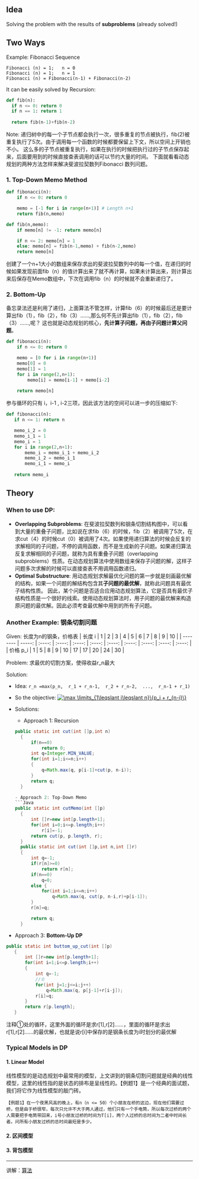 ## Idea
Solving the problem with the results of **subproblems** (already solved!)

## Two Ways
Example: Fibonacci Sequence
```
Fibonacci (n) = 1;   n = 0
Fibonacci (n) = 1;   n = 1
Fibonacci (n) = Fibonacci(n-1) + Fibonacci(n-2)
```
It can be easily solved by Recursion:
```Python
def fib(n):
  if n <= 0: return 0
  if n == 1: return 1
  
  return fib(n-1)+fib(n-2)
```

Note: 递归树中的每一个子节点都会执行一次，很多重复的节点被执行，fib(2)被重复执行了5次。由于调用每一个函数的时候都要保留上下文，所以空间上开销也不小。
这么多的子节点被重复执行，如果在执行的时候把执行过的子节点保存起来，后面要用到的时候直接查表调用的话可以节约大量的时间。
下面就看看动态规划的两种方法怎样来解决斐波拉契数列Fibonacci 数列问题。

### 1. Top-Down Memo Method
```Python
def fibonacci(n):
    if n <= 0: return 0

    memo = [-1 for i in range(n+1)] # Length n+1
    return fib(n,memo)

def fib(n,memo):
    if memo[n] != -1: return memo[n]

    if n <= 2: memo[n] = 1
    else: memo[n] = fib(n-1,memo) + fib(n-2,memo)
    return memo[n]
```    
创建了一个n+1大小的数组来保存求出的斐波拉契数列中的每一个值，在递归的时候如果发现前面fib（n）的值计算出来了就不再计算，如果未计算出来，则计算出来后保存在Memo数组中，下次在调用fib（n）的时候就不会重新递归了。

### 2. Bottom-Up
备忘录法还是利用了递归，上面算法不管怎样，计算fib（6）的时候最后还是要计算出fib（1），fib（2），fib（3）……,那么何不先计算出fib（1），fib（2），fib（3）……,呢？
这也就是动态规划的核心，**先计算子问题，再由子问题计算父问题**。
```Python
def fibonacci(n):
    if n <= 0: return 0

    memo = [0 for i in range(n+1)]
    memo[0] = 0
    memo[1] = 1
    for i in range(2,n+1):
        memo[i] = memo[i-1] + memo[i-2]
    
    return memo[n]
```    
 参与循环的只有 i，i-1 , i-2三项，因此该方法的空间可以进一步的压缩如下:
 ```Python
 def fibonacci(n):
    if n <= 1: return n

    memo_i_2 = 0
    memo_i_1 = 1
    memo_i = 1
    for i in range(2,n+1):
        memo_i = memo_i_1 + memo_i_2
        memo_i_2 = memo_i_1
        memo_i_1 = memo_i
    
    return memo_i
```

## Theory
### When to use DP:
- **Overlapping Subproblems**:
在斐波拉契数列和钢条切割结构图中，可以看到大量的重叠子问题，比如说在求fib（6）的时候，fib（2）被调用了5次，在求cut（4）的时候cut（0）被调用了4次。如果使用递归算法的时候会反复的求解相同的子问题，不停的调用函数，而不是生成新的子问题。如果递归算法反复求解相同的子问题，就称为具有重叠子问题（overlapping subproblems）性质。在动态规划算法中使用数组来保存子问题的解，这样子问题多次求解的时候可以直接查表不用调用函数递归。
- **Optimal Substructure**:
用动态规划求解最优化问题的第一步就是刻画最优解的结构，如果一个问题的解结构包含其**子问题的最优解**，就称此问题具有最优子结构性质。
因此，某个问题是否适合应用动态规划算法，它是否具有最优子结构性质是一个很好的线索。使用动态规划算法时，用子问题的最优解来构造原问题的最优解。因此必须考查最优解中用到的所有子问题。

### Another Example: 钢条切割问题
Given: 长度为n的钢条，价格表
| 长度 i       | 1   |  2  |  3  |  4  |  5  |  6  |  7  |  8  |  9  |  10  |
| --------   | -----:  | :----:  | :----:  | :----:  | :----:  | :----:  | :----:  | :----:  | :----:  | :----:  |
| 价格 p_i     | 1   |   5 |  8  |  9  |  10  |  17  |  17  |  20  |  24  |  30  |

Problem: 求最优的切割方案，使得收益r_n最大

Solution: 
- Idea: `r_n =max(p_n,  r_1 + r_n-1,  r_2 + r_n-2,  ...,  r_n-1 + r_1)`
- So the objective:   <a href="https://www.codecogs.com/eqnedit.php?latex=\max&space;\limits_{1\leqslant&space;i\leqslant&space;n}\{p_i&space;&plus;&space;r_{n-i}\}" target="_blank"><img src="https://latex.codecogs.com/gif.latex?\max&space;\limits_{1\leqslant&space;i\leqslant&space;n}\{p_i&space;&plus;&space;r_{n-i}\}" title="\max \limits_{1\leqslant i\leqslant n}\{p_i + r_{n-i}\}" /></a>
- Solutions:
  - Approach 1: Recursion
  ```Java
  public static int cut(int []p,int n)
    {
        if(n==0)
            return 0;
        int q=Integer.MIN_VALUE;
        for(int i=1;i<=n;i++)
        {
            q=Math.max(q, p[i-1]+cut(p, n-i));  
        }
        return q;
    }
  
  - Approach 2: Top-Down Memo
  ```Java
  public static int cutMemo(int []p)
    {
        int []r=new int[p.length+1];
        for(int i=0;i<=p.length;i++)
            r[i]=-1;                        
        return cut(p, p.length, r);
    }
    public static int cut(int []p,int n,int []r)
    {
        int q=-1;
        if(r[n]>=0)
            return r[n];
        if(n==0)
            q=0;
        else {
            for(int i=1;i<=n;i++)
                q=Math.max(q, cut(p, n-i,r)+p[i-1]);
        }
        r[n]=q;

        return q;
    }
  ```
  
 - Approach 3: **Bottom-Up DP**
 ```Java
 public static int buttom_up_cut(int []p)
    {
        int []r=new int[p.length+1];
        for(int i=1;i<=p.length;i++)
        {
            int q=-1;
            //①
            for(int j=1;j<=i;j++)
                q=Math.max(q, p[j-1]+r[i-j]);
            r[i]=q;
        }
        return r[p.length];
    }
 ```
注释①处的循环，这里外面的循环是求r[1],r[2]……，里面的循环是求出r[1],r[2]……的最优解，也就是说r[i]中保存的是钢条长度为i时划分的最优解

### Typical Models in DP
#### 1. Linear Model
线性模型的是动态规划中最常用的模型，上文讲到的钢条切割问题就是经典的线性模型，这里的线性指的是状态的排布是呈线性的。【例题1】是一个经典的面试题，我们将它作为线性模型的敲门砖。
```
【例题1】在一个夜黑风高的晚上，有n（n <= 50）个小朋友在桥的这边，现在他们需要过桥，但是由于桥很窄，每次只允许不大于两人通过，他们只有一个手电筒，所以每次过桥的两个人需要把手电筒带回来，i号小朋友过桥的时间为T[i]，两个人过桥的总时间为二者中时间长者。问所有小朋友过桥的总时间最短是多少。
```

#### 2. 区间模型

#### 3. 背包模型

---
讲解：[算法](https://blog.csdn.net/u013309870/article/details/75193592)
